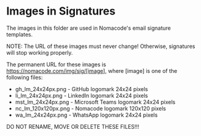# Images in Signatures
The images in this folder are used in Nomacode's email signature templates.

NOTE: The URL of these images must never change! Otherwise, signatures will stop working properly.

The permanent URL for these images is https://nomacode.com/img/sig/[image], where [image] is one of the following files:

- gh_lm_24x24px.png - GitHub logomark 24x24 pixels
- li_lm_24x24px.png - LinkedIn logomark 24x24 pixels
- mst_lm_24x24px.png - Microsoft Teams logomark 24x24 pixels
- nc_lm_120x120px.png - Nomacode logomark 120x120 pixels
- wa_lm_24x24px.png - WhatsApp logomark 24x24 pixels

DO NOT RENAME, MOVE OR DELETE THESE FILES!!!
